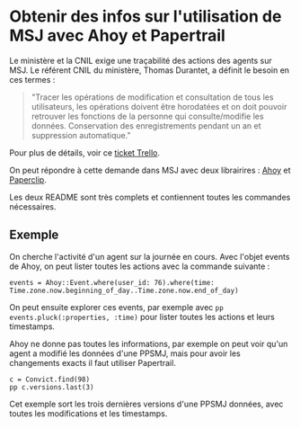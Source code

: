 # Obtenir des infos sur l'utilisation de MSJ avec Ahoy et Papertrail

Le ministère et la CNIL exige une traçabilité des actions des agents sur MSJ. Le référent CNIL du ministère, Thomas Durantet, a définit le besoin en ces termes :

> "Tracer les opérations de modification et consultation de tous les utilisateurs, les opérations doivent être horodatées et on doit pouvoir retrouver les fonctions de la personne qui consulte/modifie les données. Conservation des enregistrements pendant un an et suppression automatique."

Pour plus de détails, voir ce [ticket Trello](https://trello.com/c/4KqRpzET/1225-faire-%C3%A9voluer-la-journalisation-pour-laipd).

On peut répondre à cette demande dans MSJ avec deux librairires : [Ahoy](https://github.com/ankane/ahoy) et [Paperclip](https://github.com/paper-trail-gem/paper_trail).

Les deux README sont très complets et contiennent toutes les commandes nécessaires.

## Exemple

On cherche l'activité d'un agent sur la journée en cours. Avec l'objet events de Ahoy, on peut lister toutes les actions avec la commande suivante :

```
events = Ahoy::Event.where(user_id: 76).where(time: Time.zone.now.beginning_of_day..Time.zone.now.end_of_day)
```

On peut ensuite explorer ces events, par exemple avec `pp events.pluck(:properties, :time)` pour lister toutes les actions et leurs timestamps.

Ahoy ne donne pas toutes les informations, par exemple on peut voir qu'un agent a modifié les données d'une PPSMJ, mais pour avoir les changements exacts il faut utiliser Papertrail.

```
c = Convict.find(98)
pp c.versions.last(3)
```

Cet exemple sort les trois dernières versions d'une PPSMJ données, avec toutes les modifications et les timestamps.
